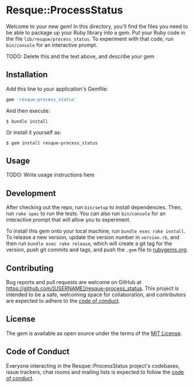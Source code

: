 # Resque::ProcessStatus

Welcome to your new gem! In this directory, you'll find the files you need to be able to package up your Ruby library into a gem. Put your Ruby code in the file `lib/resque/process_status`. To experiment with that code, run `bin/console` for an interactive prompt.

TODO: Delete this and the text above, and describe your gem

## Installation

Add this line to your application's Gemfile:

```ruby
gem 'resque-process_status'
```

And then execute:

    $ bundle install

Or install it yourself as:

    $ gem install resque-process_status

## Usage

TODO: Write usage instructions here

## Development

After checking out the repo, run `bin/setup` to install dependencies. Then, run `rake spec` to run the tests. You can also run `bin/console` for an interactive prompt that will allow you to experiment.

To install this gem onto your local machine, run `bundle exec rake install`. To release a new version, update the version number in `version.rb`, and then run `bundle exec rake release`, which will create a git tag for the version, push git commits and tags, and push the `.gem` file to [rubygems.org](https://rubygems.org).

## Contributing

Bug reports and pull requests are welcome on GitHub at https://github.com/[USERNAME]/resque-process_status. This project is intended to be a safe, welcoming space for collaboration, and contributors are expected to adhere to the [code of conduct](https://github.com/[USERNAME]/resque-process_status/blob/master/CODE_OF_CONDUCT.md).


## License

The gem is available as open source under the terms of the [MIT License](https://opensource.org/licenses/MIT).

## Code of Conduct

Everyone interacting in the Resque::ProcessStatus project's codebases, issue trackers, chat rooms and mailing lists is expected to follow the [code of conduct](https://github.com/[USERNAME]/resque-process_status/blob/master/CODE_OF_CONDUCT.md).
